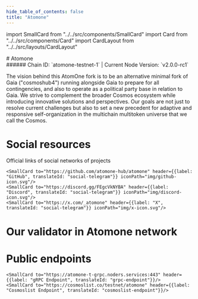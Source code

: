 ```yaml
---
hide_table_of_contents: false
title: "Atomone"
---
```


import SmallCard from "../../src/components/SmallCard"
import Card from "../../src/components/Card"
import CardLayout from "../../src/layouts/CardLayout"

<div class="h1-with-icon icon-atomone">
# Atomone
</div>
###### Chain ID: `atomone-testnet-1` | Current Node Version: `v2.0.0-rc1`


The vision behind this AtomOne fork is to be an alternative minimal fork of Gaia ("cosmoshub4") running alongside Gaia to prepare for all contingencies, and also to operate as a political party base in relation to Gaia. We strive to complement the broader Cosmos ecosystem while introducing innovative solutions and perspectives. Our goals are not just to resolve current challenges but also to set a new precedent for adaptive and responsive self-organization in the multichain multitoken universe that we call the Cosmos.

# Social resources
Official links of social networks of projects

<CardLayout autoFitEnabled={false}>
    
    <SmallCard to="https://github.com/atomone-hub/atomone" header={{label: "GitHub", translateId: "social-telegram"}} iconPath="img/github-icon.svg"/>
    <SmallCard to="https://discord.gg/FEgcVkNYBA" header={{label: "Discord", translateId: "social-telegram"}} iconPath="img/discord-icon.svg"/>
    <SmallCard to="https://x.com/_atomone" header={{label: "X", translateId: "social-telegram"}} iconPath="img/x-icon.svg"/>
    
</CardLayout>

# Our validator in Atomone network

<CardLayout autoFitEnabled={true}>
    <Card
        to="https://testnet.itrocket.net/atomone/staking/atonevaloper1ae23c50dwazpg98eafy0h8pfjhpkn7e3jqrdvg"
        header={{
            label: "[NODERS]TEAM",
            translateId: "development-setup",
        }}
        body={{
            label: "Trusted blockchain validator",
        }}
        iconPath="img/kotlin-icon.svg"
    />
</CardLayout>

# Public endpoints

<CardLayout autoFitEnabled={true}>
    <SmallCard to="https://atomone-t-rpc.noders.services" header={{label: "RPC Endpoint", translateId: "rpc-endpoint"}}/>
    <SmallCard to="https://atomone-t-api.noders.services" header={{label: "API Endpoint", translateId: "api-endpoint"}}/>
    
    <SmallCard to="https://atomone-t-grpc.noders.services:443" header={{label: "gRPC Endpoint", translateId: "grpc-endpoint"}}/>
    <SmallCard to="https://cosmoslist.co/testnet/atomone" header={{label: "Cosmoslist Endpoint", translateId: "cosmoslist-endpoint"}}/>
</CardLayout>
